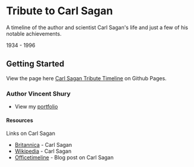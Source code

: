 # Tribute to Carl Sagan
A timeline of the author and scientist Carl Sagan's life and just a few of his notable achievements.

1934 - 1996

## Getting Started
View the page here [Carl Sagan Tribute Timeline](https://www.vshury.com/fcc-tribute-to-sagan/) on Github Pages.

### Author Vincent Shury

* View my [portfolio](https://www.vshury.com)

#### Resources
Links on Carl Sagan

* [Britannica](https://www.britannica.com/biography/Carl-Sagan) - Carl Sagan
* [Wikipedia](https://en.wikipedia.org/wiki/Carl_Sagan) - Carl Sagan
* [Officetimeline](https://www.officetimeline.com/blog/carl-sagan-timeline) - Blog post on Carl Sagan
